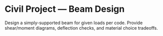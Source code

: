 # Civil Project — Beam Design
Design a simply-supported beam for given loads per code. Provide shear/moment diagrams, deflection checks, and material choice tradeoffs.
